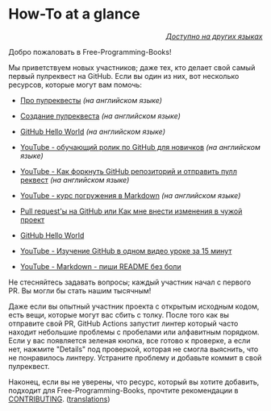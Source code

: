 # How-To at a glance

<div align="right" markdown="1">

*[Доступно на других языках](../README.md#translations)*

</div>

Добро пожаловать в Free-Programming-Books!

Мы приветствуем новых участников; даже тех, кто делает свой самый первый пулреквест на GitHub. Если вы один из них, вот несколько ресурсов, которые могут вам помочь:

* [Про пулреквесты](https://docs.github.com/en/pull-requests/collaborating-with-pull-requests/proposing-changes-to-your-work-with-pull-requests/about-pull-requests) *(на английском языке)*
* [Создание пулреквеста](https://docs.github.com/en/pull-requests/collaborating-with-pull-requests/proposing-changes-to-your-work-with-pull-requests/creating-a-pull-request) *(на английском языке)*
* [GitHub Hello World](https://docs.github.com/en/get-started/quickstart/hello-world) *(на английском языке)*
* [YouTube - обучающий ролик по GitHub для новичков](https://www.youtube.com/watch?v=0fKg7e37bQE) *(на английском языке)*
* [YouTube - Как форкнуть GitHub репозиторий и отправить пулл реквест](https://www.youtube.com/watch?v=G1I3HF4YWEw) *(на английском языке)*
* [YouTube - курс погружения в Markdown](https://www.youtube.com/watch?v=HUBNt18RFbo) *(на английском языке)*

* [Pull request'ы на GitHub или Как мне внести изменения в чужой проект](https://habr.com/ru/post/125999/)
* [GitHub Hello World](http://bi0morph.github.io/hello-world/)
* [YouTube - Изучение GitHub в одном видео уроке за 15 минут](https://www.youtube.com/watch?v=JfpCicDUMKc)
* [YouTube - Markdown - пиши README без боли](https://www.youtube.com/watch?v=FFBTGdEMrQ4)

Не стесняйтесь задавать вопросы; каждый участник начал с первого PR. Вы могли бы стать нашим тысячным!

Даже если вы опытный участник проекта с открытым исходным кодом, есть вещи, которые могут вас сбить с толку. После того как вы отправите свой PR, GitHub Actions запустит линтер который часто находит небольшие проблемы с пробелами или алфавитным порядком. Если у вас появляется зеленая кнопка, все готово к проверке, а если нет, нажмите "Details" под проверкой, которая не смогла выяснить, что не понравилось линтеру. Устраните проблему и добавьте коммит в свой пулреквест.

Наконец, если вы не уверены, что ресурс, который вы хотите добавить, подходит для Free-Programming-Books, прочтите рекомендации в [CONTRIBUTING](CONTRIBUTING-ru.md). ([translations](../README.md#translations))
